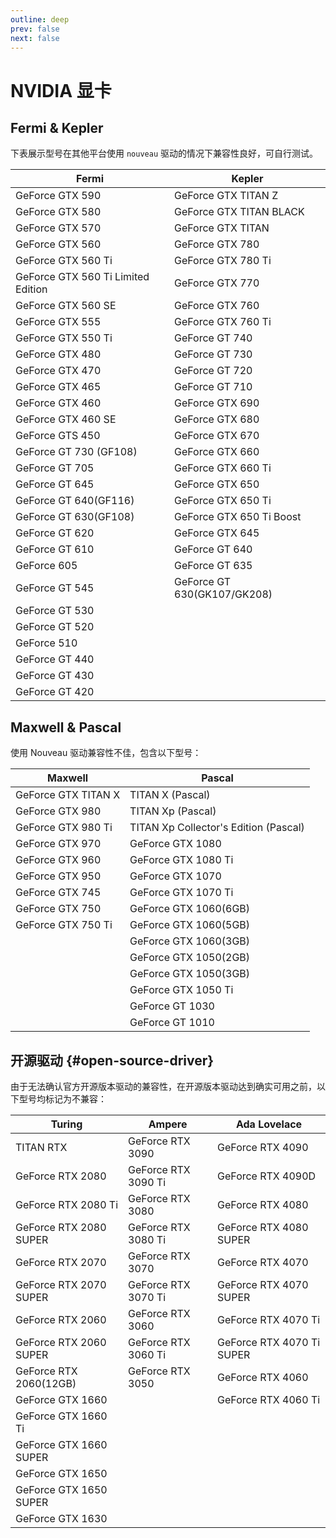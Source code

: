 ```yaml
---
outline: deep
prev: false
next: false
---
```

# NVIDIA 显卡

## Fermi & Kepler

下表展示型号在其他平台使用 `nouveau` 驱动的情况下兼容性良好，可自行测试。

| Fermi                               | Kepler                      |
| ----------------------------------- | --------------------------- |
| GeForce  GTX 590                    | GeForce GTX TITAN Z         |
| GeForce  GTX 580                    | GeForce GTX TITAN BLACK     |
| GeForce  GTX 570                    | GeForce GTX TITAN           |
| GeForce  GTX 560                    | GeForce GTX 780             |
| GeForce  GTX 560 Ti                 | GeForce GTX 780 Ti          |
| GeForce  GTX 560 Ti Limited Edition | GeForce GTX 770             |
| GeForce  GTX 560 SE                 | GeForce GTX 760             |
| GeForce  GTX 555                    | GeForce GTX 760 Ti          |
| GeForce  GTX 550 Ti                 | GeForce GT 740              |
| GeForce  GTX 480                    | GeForce GT 730              |
| GeForce  GTX 470                    | GeForce GT 720              |
| GeForce  GTX 465                    | GeForce GT 710              |
| GeForce  GTX 460                    | GeForce GTX 690             |
| GeForce  GTX 460 SE                 | GeForce GTX 680             |
| GeForce  GTS 450                    | GeForce GTX 670             |
| GeForce  GT 730 (GF108)             | GeForce GTX 660             |
| GeForce  GT 705                     | GeForce GTX 660 Ti          |
| GeForce  GT 645                     | GeForce GTX 650             |
| GeForce  GT 640(GF116)              | GeForce GTX 650 Ti          |
| GeForce  GT 630(GF108)              | GeForce GTX 650 Ti Boost    |
| GeForce  GT 620                     | GeForce GTX 645             |
| GeForce  GT 610                     | GeForce GT 640              |
| GeForce  605                        | GeForce GT 635              |
| GeForce  GT 545                     | GeForce GT 630(GK107/GK208) |
| GeForce  GT 530                     |                             |
| GeForce  GT 520                     |                             |
| GeForce  510                        |                             |
| GeForce  GT 440                     |                             |
| GeForce  GT 430                     |                             |
| GeForce  GT 420                     |                             |

## Maxwell & Pascal

使用 Nouveau 驱动兼容性不佳，包含以下型号：

| Maxwell             | Pascal                                |
| ------------------- | ------------------------------------- |
| GeForce GTX TITAN X | TITAN X (Pascal)                      |
| GeForce GTX 980     | TITAN Xp (Pascal)                     |
| GeForce GTX 980 Ti  | TITAN Xp Collector's Edition (Pascal) |
| GeForce GTX 970     | GeForce GTX 1080                      |
| GeForce GTX 960     | GeForce GTX 1080 Ti                   |
| GeForce GTX 950     | GeForce GTX 1070                      |
| GeForce GTX 745     | GeForce GTX 1070 Ti                   |
| GeForce GTX 750     | GeForce GTX 1060(6GB)                 |
| GeForce GTX 750 Ti  | GeForce GTX 1060(5GB)                 |
|                     | GeForce GTX 1060(3GB)                 |
|                     | GeForce GTX 1050(2GB)                 |
|                     | GeForce GTX 1050(3GB)                 |
|                     | GeForce GTX 1050 Ti                   |
|                     | GeForce GT 1030                       |
|                     | GeForce GT 1010                       |

## 开源驱动 {#open-source-driver}

由于无法确认官方开源版本驱动的兼容性，在开源版本驱动达到确实可用之前，以下型号均标记为不兼容：

| Turing                 | Ampere              | Ada Lovelace              |
| ---------------------- | ------------------- | ------------------------- |
| TITAN RTX              | GeForce RTX 3090    | GeForce RTX 4090          |
| GeForce RTX 2080       | GeForce RTX 3090 Ti | GeForce RTX 4090D         |
| GeForce RTX 2080 Ti    | GeForce RTX 3080    | GeForce RTX 4080          |
| GeForce RTX 2080 SUPER | GeForce RTX 3080 Ti | GeForce RTX 4080 SUPER    |
| GeForce RTX 2070       | GeForce RTX 3070    | GeForce RTX 4070          |
| GeForce RTX 2070 SUPER | GeForce RTX 3070 Ti | GeForce RTX 4070 SUPER    |
| GeForce RTX 2060       | GeForce RTX 3060    | GeForce RTX 4070 Ti       |
| GeForce RTX 2060 SUPER | GeForce RTX 3060 Ti | GeForce RTX 4070 Ti SUPER |
| GeForce RTX 2060(12GB) | GeForce RTX 3050    | GeForce RTX 4060          |
| GeForce GTX 1660       |                     | GeForce RTX 4060 Ti       |
| GeForce GTX 1660 Ti    |                     |                           |
| GeForce GTX 1660 SUPER |                     |                           |
| GeForce GTX 1650       |                     |                           |
| GeForce GTX 1650 SUPER |                     |                           |
| GeForce GTX 1630       |                     |                           |